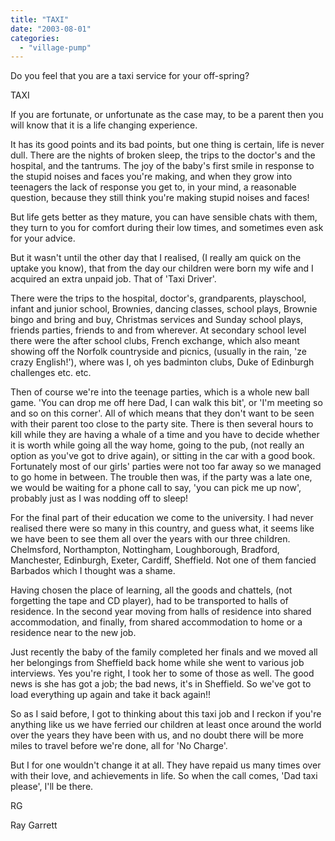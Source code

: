 ```yaml
---
title: "TAXI"
date: "2003-08-01"
categories: 
  - "village-pump"
---
```


Do you feel that you are a taxi service for your off-spring?

TAXI

If you are fortunate, or unfortunate as the case may, to be a parent then you will know that it is a life changing experience.

It has its good points and its bad points, but one thing is certain, life is never dull. There are the nights of broken sleep, the trips to the doctor's and the hospital, and the tantrums. The joy of the baby's first smile in response to the stupid noises and faces you're making, and when they grow into teenagers the lack of response you get to, in your mind, a reasonable question, because they still think you're making stupid noises and faces!

But life gets better as they mature, you can have sensible chats with them, they turn to you for comfort during their low times, and sometimes even ask for your advice.

But it wasn't until the other day that I realised, (I really am quick on the uptake you know), that from the day our children were born my wife and I acquired an extra unpaid job. That of 'Taxi Driver'.

There were the trips to the hospital, doctor's, grandparents, playschool, infant and junior school, Brownies, dancing classes, school plays, Brownie bingo and bring and buy, Christmas services and Sunday school plays, friends parties, friends to and from wherever. At secondary school level there were the after school clubs, French exchange, which also meant showing off the Norfolk countryside and picnics, (usually in the rain, 'ze crazy English!'), where was I, oh yes badminton clubs, Duke of Edinburgh challenges etc. etc.

Then of course we're into the teenage parties, which is a whole new ball game. 'You can drop me off here Dad, I can walk this bit', or 'I'm meeting so and so on this corner'. All of which means that they don't want to be seen with their parent too close to the party site. There is then several hours to kill while they are having a whale of a time and you have to decide whether it is worth while going all the way home, going to the pub, (not really an option as you've got to drive again), or sitting in the car with a good book. Fortunately most of our girls' parties were not too far away so we managed to go home in between. The trouble then was, if the party was a late one, we would be waiting for a phone call to say, 'you can pick me up now', probably just as I was nodding off to sleep!

For the final part of their education we come to the university. I had never realised there were so many in this country, and guess what, it seems like we have been to see them all over the years with our three children. Chelmsford, Northampton, Nottingham, Loughborough, Bradford, Manchester, Edinburgh, Exeter, Cardiff, Sheffield. Not one of them fancied Barbados which I thought was a shame.

Having chosen the place of learning, all the goods and chattels, (not forgetting the tape and CD player), had to be transported to halls of residence. In the second year moving from halls of residence into shared accommodation, and finally, from shared accommodation to home or a residence near to the new job.

Just recently the baby of the family completed her finals and we moved all her belongings from Sheffield back home while she went to various job interviews. Yes you're right, I took her to some of those as well. The good news is she has got a job; the bad news, it's in Sheffield. So we've got to load everything up again and take it back again!!

So as I said before, I got to thinking about this taxi job and I reckon if you're anything like us we have ferried our children at least once around the world over the years they have been with us, and no doubt there will be more miles to travel before we're done, all for 'No Charge'.

But I for one wouldn't change it at all. They have repaid us many times over with their love, and achievements in life. So when the call comes, 'Dad taxi please', I'll be there.

RG

Ray Garrett
